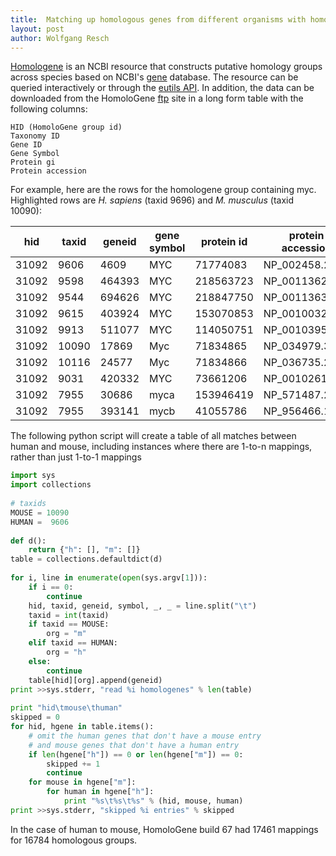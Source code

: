 ```yaml
---
title:  Matching up homologous genes from different organisms with homologene
layout: post
author: Wolfgang Resch
---
```


[Homologene](http://www.ncbi.nlm.nih.gov/homologene) is an NCBI resource that constructs putative homology
groups across species based on NCBI's [gene](http://www.ncbi.nlm.nih.gov/gene) database.  The resource can
be queried interactively or through the [eutils API](http://www.ncbi.nlm.nih.gov/books/NBK25500/).  In addition, the
data can be downloaded from the HomoloGene [ftp](ftp://ftp.ncbi.nih.gov/pub/HomoloGene) site in a long form
table with the following columns:

    HID (HomoloGene group id)
    Taxonomy ID
    Gene ID
    Gene Symbol
    Protein gi
    Protein accession

For example, here are the rows for the homologene group containing
myc. Highlighted rows are _H. sapiens_ (taxid 9696) and _M. musculus_
(taxid 10090):


<table>
  <thead>
    <tr>
      <th>hid</th>
      <th>taxid</th>
      <th>geneid</th>
      <th>gene symbol</th>
      <th>protein id</th>
      <th>protein accession</th>
    </tr>
  </thead>
  <tbody>
    <tr class='tr-hl'>
      <td>31092</td>
      <td>9606</td>
      <td>4609</td>
      <td>MYC</td>
      <td>71774083</td>
      <td>NP_002458.2</td>
    </tr>
    <tr>
      <td>31092</td>
      <td>9598</td>
      <td>464393</td>
      <td>MYC</td>
      <td>218563723</td>
      <td>NP_001136266.1</td>
    </tr>
    <tr>
      <td>31092</td>
      <td>9544</td>
      <td>694626</td>
      <td>MYC</td>
      <td>218847750</td>
      <td>NP_001136345.1</td>
    </tr>
    <tr>
      <td>31092</td>
      <td>9615</td>
      <td>403924</td>
      <td>MYC</td>
      <td>153070853</td>
      <td>NP_001003246.2</td>
    </tr>
    <tr>
      <td>31092</td>
      <td>9913</td>
      <td>511077</td>
      <td>MYC</td>
      <td>114050751</td>
      <td>NP_001039539.1</td>
    </tr>
    <tr class='tr-hl'>
      <td>31092</td>
      <td>10090</td>
      <td>17869</td>
      <td>Myc</td>
      <td>71834865</td>
      <td>NP_034979.3</td>
    </tr>
    <tr>
      <td>31092</td>
      <td>10116</td>
      <td>24577</td>
      <td>Myc</td>
      <td>71834866</td>
      <td>NP_036735.2</td>
    </tr>
    <tr>
      <td>31092</td>
      <td>9031</td>
      <td>420332</td>
      <td>MYC</td>
      <td>73661206</td>
      <td>NP_001026123.1</td>
    </tr>
    <tr>
      <td>31092</td>
      <td>7955</td>
      <td>30686</td>
      <td>myca</td>
      <td>153946419</td>
      <td>NP_571487.2</td>
    </tr>
    <tr>
      <td>31092</td>
      <td>7955</td>
      <td>393141</td>
      <td>mycb</td>
      <td>41055786</td>
      <td>NP_956466.1</td>
    </tr>
  </tbody>
</table>

The following python script will create a table of all matches between
human and mouse, including instances where there are 1-to-n mappings,
rather than just 1-to-1 mappings

```python
import sys
import collections
 
# taxids
MOUSE = 10090
HUMAN =  9606
 
def d():
    return {"h": [], "m": []}
table = collections.defaultdict(d)
 
for i, line in enumerate(open(sys.argv[1])):
    if i == 0:
        continue
    hid, taxid, geneid, symbol, _, _ = line.split("\t")
    taxid = int(taxid)
    if taxid == MOUSE:
        org = "m"
    elif taxid == HUMAN:
        org = "h"
    else:
        continue
    table[hid][org].append(geneid)
print >>sys.stderr, "read %i homologenes" % len(table)
 
print "hid\tmouse\thuman"
skipped = 0
for hid, hgene in table.items():
    # omit the human genes that don't have a mouse entry
    # and mouse genes that don't have a human entry
    if len(hgene["h"]) == 0 or len(hgene["m"]) == 0:
        skipped += 1
        continue
    for mouse in hgene["m"]:
        for human in hgene["h"]:
            print "%s\t%s\t%s" % (hid, mouse, human)
print >>sys.stderr, "skipped %i entries" % skipped
```

In the case of human to mouse, HomoloGene build 67 had 17461 mappings
for 16784 homologous groups.